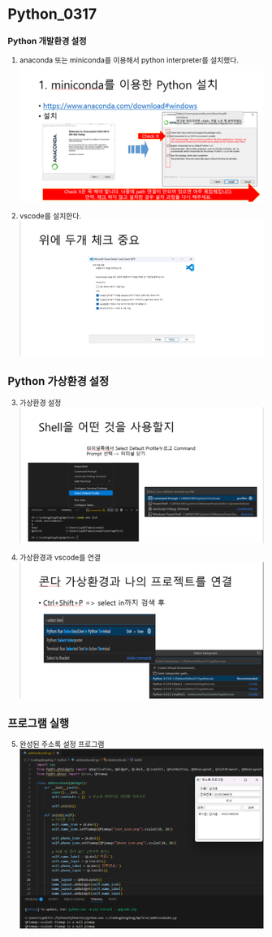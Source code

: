 # Python_0317
### Python 개발환경 설정
1. anaconda 또는  miniconda를 이용해서 python interpreter를 설치했다.
   ![아나콘다설치화면](image/anaconda.png)

   
2. vscode를 설치한다.
  ![vscode설치방법](image/vscode.png)
## Python 가상환경 설정
3. 가상환경 설정
   ![가상환경](image/venv.png)
   
4. 가상환경과 vscode를 연결
   ![커넥트](image/connect.png)

## 프로그램 실행
5. 완성된 주소록 설정 프로그램
   ![완성](image/result.png)
